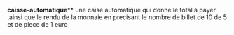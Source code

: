****caisse-automatique******
une caise automatique qui donne le total à payer ,ainsi que le rendu de la monnaie en precisant le nombre de billet de 10 de 5 et de piece de 1 euro 
